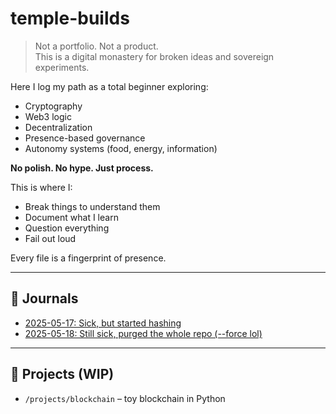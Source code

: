 # temple-builds

> Not a portfolio. Not a product.  
> This is a digital monastery for broken ideas and sovereign experiments.

Here I log my path as a total beginner exploring:
- Cryptography
- Web3 logic
- Decentralization
- Presence-based governance
- Autonomy systems (food, energy, information)

**No polish. No hype. Just process.**

This is where I:
- Break things to understand them
- Document what I learn
- Question everything
- Fail out loud

Every file is a fingerprint of presence.

---

## 📓 Journals

- [2025-05-17: Sick, but started hashing](journal/2025-05-17.md)
- [2025-05-18: Still sick, purged the whole repo (--force lol)](journal/2025-05-18.md)

---

## 🧪 Projects (WIP)

- `/projects/blockchain` – toy blockchain in Python
